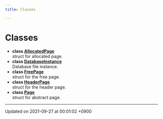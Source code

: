 ```yaml
---
title: Classes

---
```


# Classes




* **class [AllocatedPage](/Classes/structAllocatedPage)** <br>struct for allocated page. 
* **class [DatabaseInstance](/Classes/structDatabaseInstance)** <br>Database file instance. 
* **class [FreePage](/Classes/structFreePage)** <br>struct for the free page. 
* **class [HeaderPage](/Classes/structHeaderPage)** <br>struct for the header page. 
* **class [Page](/Classes/structPage)** <br>struct for abstract page. 



-------------------------------

Updated on 2021-09-27 at 00:01:02 +0900
